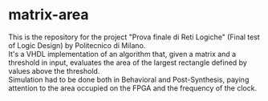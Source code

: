 # matrix-area

This is the repository for the project "Prova finale di Reti Logiche" (Final test of Logic Design) by Politecnico di Milano.  
It's a VHDL implementation of an algorithm that, given a matrix and a threshold in input, evaluates the area of the largest rectangle defined by values above the threshold.  
Simulation had to be done both in Behavioral and Post-Synthesis, paying attention to the area occupied on the FPGA and the frequency of the clock.
